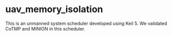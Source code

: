 # uav_memory_isolation

This is an unmanned system scheduler developed using Keil 5.
We validated CoTMP and MINION in this scheduler.
